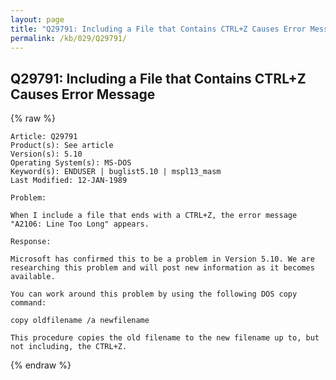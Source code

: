 ```yaml
---
layout: page
title: "Q29791: Including a File that Contains CTRL+Z Causes Error Message"
permalink: /kb/029/Q29791/
---
```


## Q29791: Including a File that Contains CTRL+Z Causes Error Message

{% raw %}

	Article: Q29791
	Product(s): See article
	Version(s): 5.10
	Operating System(s): MS-DOS
	Keyword(s): ENDUSER | buglist5.10 | mspl13_masm
	Last Modified: 12-JAN-1989
	
	Problem:
	
	When I include a file that ends with a CTRL+Z, the error message
	"A2106: Line Too Long" appears.
	
	Response:
	
	Microsoft has confirmed this to be a problem in Version 5.10. We are
	researching this problem and will post new information as it becomes
	available.
	
	You can work around this problem by using the following DOS copy
	command:
	
	copy oldfilename /a newfilename
	
	This procedure copies the old filename to the new filename up to, but
	not including, the CTRL+Z.

{% endraw %}

